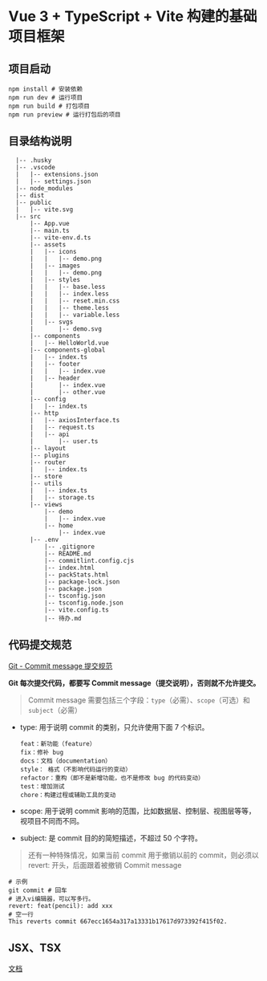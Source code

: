 <!--
 * @Author: Humphrey humphrey_cn@163.com
 * @Date: 2023-01-31 14:06:56
 * @LastEditors: Humphrey humphrey_cn@163.com
 * @LastEditTime: 2023-02-01 14:32:08
 * @Description: 项目说明文档
-->

# Vue 3 + TypeScript + Vite 构建的基础项目框架

## 项目启动

```shell
npm install # 安装依赖
npm run dev # 运行项目
npm run build # 打包项目
npm run preview # 运行打包后的项目
```

## 目录结构说明

```
  |-- .husky
  |-- .vscode
  |   |-- extensions.json
  |   |-- settings.json
  |-- node_modules
  |-- dist
  |-- public
  |   |-- vite.svg
  |-- src
      |-- App.vue
      |-- main.ts
      |-- vite-env.d.ts
      |-- assets
      |   |-- icons
      |   |   |-- demo.png
      |   |-- images
      |   |   |-- demo.png
      |   |-- styles
      |   |   |-- base.less
      |   |   |-- index.less
      |   |   |-- reset.min.css
      |   |   |-- theme.less
      |   |   |-- variable.less
      |   |-- svgs
      |       |-- demo.svg
      |-- components
      |   |-- HelloWorld.vue
      |-- components-global
      |   |-- index.ts
      |   |-- footer
      |   |   |-- index.vue
      |   |-- header
      |       |-- index.vue
      |       |-- other.vue
      |-- config
      |   |-- index.ts
      |-- http
      |   |-- axiosInterface.ts
      |   |-- request.ts
      |   |-- api
      |       |-- user.ts
      |-- layout
      |-- plugins
      |-- router
      |   |-- index.ts
      |-- store
      |-- utils
      |   |-- index.ts
      |   |-- storage.ts
      |-- views
          |-- demo
          |   |-- index.vue
          |-- home
              |-- index.vue
      |-- .env
          |-- .gitignore
          |-- README.md
          |-- commitlint.config.cjs
          |-- index.html
          |-- packStats.html
          |-- package-lock.json
          |-- package.json
          |-- tsconfig.json
          |-- tsconfig.node.json
          |-- vite.config.ts
          |-- 待办.md
```

## 代码提交规范

[Git - Commit message 提交规范](https://blog.csdn.net/weixin_46652769/article/details/128828716)

**Git 每次提交代码，都要写 Commit message（提交说明），否则就不允许提交。**

> Commit message 需要包括三个字段：`type`（必需）、`scope`（可选）和 `subject`（必需）

- type: 用于说明 commit 的类别，只允许使用下面 7 个标识。

  ```
  feat：新功能（feature）
  fix：修补 bug
  docs：文档（documentation）
  style： 格式（不影响代码运行的变动）
  refactor：重构（即不是新增功能，也不是修改 bug 的代码变动）
  test：增加测试
  chore：构建过程或辅助工具的变动
  ```

- scope: 用于说明 commit 影响的范围，比如数据层、控制层、视图层等等，视项目不同而不同。

- subject: 是 commit 目的的简短描述，不超过 50 个字符。

> 还有一种特殊情况，如果当前 commit 用于撤销以前的 commit，则必须以 revert: 开头，后面跟着被撤销 Commit message

```shell
# 示例
git commit # 回车
# 进入vi编辑器，可以写多行。
revert: feat(pencil): add xxx
# 空一行
This reverts commit 667ecc1654a317a13331b17617d973392f415f02.
```

## JSX、TSX

[文档](https://github.com/vuejs/babel-plugin-jsx)
